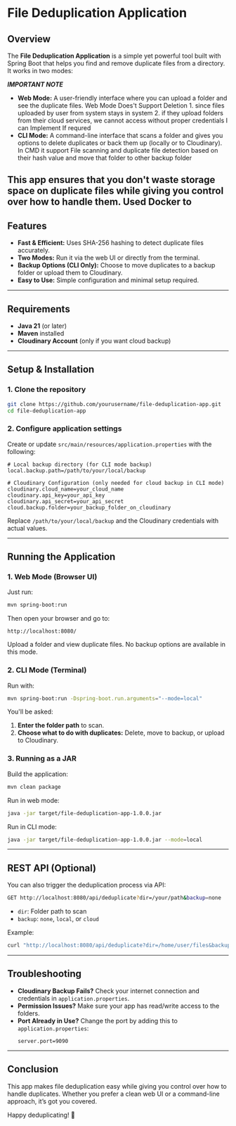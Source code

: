 # File Deduplication Application

## Overview
The **File Deduplication Application** is a simple yet powerful tool built with Spring Boot that helps you find and remove duplicate files from a directory. It works in two modes:

***IMPORTANT NOTE***
- **Web Mode:** A user-friendly interface where you can upload a folder and see the duplicate files.
                Web Mode Does't Support Deletion 
                1. since files uploaded by user from system stays in system
                2. if they upload folders from their cloud services, we cannot access without proper credentials
                I can Implement If requred
- **CLI Mode:** A command-line interface that scans a folder and gives you options to delete duplicates or back them up (locally or to Cloudinary).
                In CMD it support File scanning and duplicate file detection based on their hash value and move that folder to other backup folder

This app ensures that you don't waste storage space on duplicate files while giving you control over how to handle them.
Used Docker to
---

## Features
- **Fast & Efficient:** Uses SHA-256 hashing to detect duplicate files accurately.
- **Two Modes:** Run it via the web UI or directly from the terminal.
- **Backup Options (CLI Only):** Choose to move duplicates to a backup folder or upload them to Cloudinary.
- **Easy to Use:** Simple configuration and minimal setup required.

---

## Requirements
- **Java 21** (or later)
- **Maven** installed
- **Cloudinary Account** (only if you want cloud backup)

---

## Setup & Installation

### 1. Clone the repository
```bash
git clone https://github.com/yourusername/file-deduplication-app.git
cd file-deduplication-app
```

### 2. Configure application settings
Create or update `src/main/resources/application.properties` with the following:

```properties
# Local backup directory (for CLI mode backup)
local.backup.path=/path/to/your/local/backup

# Cloudinary Configuration (only needed for cloud backup in CLI mode)
cloudinary.cloud_name=your_cloud_name
cloudinary.api_key=your_api_key
cloudinary.api_secret=your_api_secret
cloud.backup.folder=your_backup_folder_on_cloudinary
```
Replace `/path/to/your/local/backup` and the Cloudinary credentials with actual values.

---

## Running the Application

### 1. **Web Mode (Browser UI)**
Just run:
```bash
mvn spring-boot:run
```
Then open your browser and go to:
```
http://localhost:8080/
```
Upload a folder and view duplicate files. No backup options are available in this mode.

### 2. **CLI Mode (Terminal)**
Run with:
```bash
mvn spring-boot:run -Dspring-boot.run.arguments="--mode=local"
```
You'll be asked:
1. **Enter the folder path** to scan.
2. **Choose what to do with duplicates:** Delete, move to backup, or upload to Cloudinary.

### 3. **Running as a JAR**
Build the application:
```bash
mvn clean package
```
Run in web mode:
```bash
java -jar target/file-deduplication-app-1.0.0.jar
```
Run in CLI mode:
```bash
java -jar target/file-deduplication-app-1.0.0.jar --mode=local
```

---

## REST API (Optional)
You can also trigger the deduplication process via API:

```bash
GET http://localhost:8080/api/deduplicate?dir=/your/path&backup=none
```
- `dir`: Folder path to scan
- `backup`: `none`, `local`, or `cloud`

Example:
```bash
curl "http://localhost:8080/api/deduplicate?dir=/home/user/files&backup=local"
```

---

## Troubleshooting
- **Cloudinary Backup Fails?** Check your internet connection and credentials in `application.properties`.
- **Permission Issues?** Make sure your app has read/write access to the folders.
- **Port Already in Use?** Change the port by adding this to `application.properties`:
  ```properties
  server.port=9090
  ```

---

## Conclusion
This app makes file deduplication easy while giving you control over how to handle duplicates. Whether you prefer a clean web UI or a command-line approach, it’s got you covered.

Happy deduplicating! 🚀

